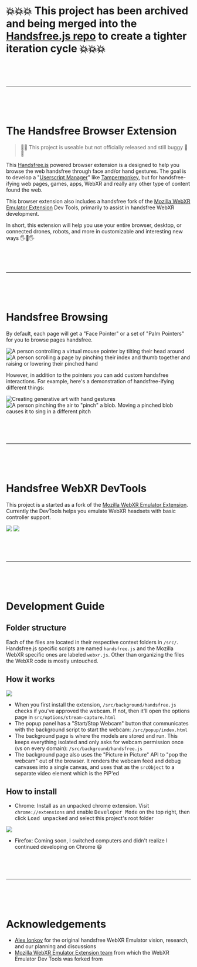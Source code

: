 # 💥💥💥 This project has been archived and being merged into the [Handsfree.js repo](https://github.com/midiblocks/handsfree) to create a tighter iteration cycle 💥💥💥

<br>
<br>
<br>
<hr>
<br>
<br>
<br>


# The Handsfree Browser Extension

> 🚧🐞 This project is useable but not officially released and still buggy 🐞🚧

This [Handsfree.js](https://handsfree.js.org) powered browser extension is a designed to help you browse the web handsfree through face and/or hand gestures. The goal is to develop a "[Userscript Manager](https://en.wikipedia.org/wiki/Userscript_manager)" like [Tampermonkey](https://www.tampermonkey.net/), but for handsfree-ifying web pages, games, apps, WebXR and really any other type of content found the web.

This browser extension also includes a handsfree fork of the [Mozilla WebXR Emulator Extension](https://github.com/MozillaReality/WebXR-emulator-extension) Dev Tools, primarily to assist in handsfree WebXR development.

In short, this extension will help you use your entire browser, desktop, or connected drones, robots, and more in customizable and interesting new ways 🖐👀🖐

<br>
<br>
<br>
<hr>
<br>
<br>
<br>

# Handsfree Browsing

By default, each page will get a "Face Pointer" or a set of "Palm Pointers" for you to browse pages handsfree.

![A person controlling a virtual mouse pointer by tilting their head around](https://media3.giphy.com/media/Iv2aSMS0QTy2P5JNCX/giphy.gif)
![A person scrolling a page by pinching their index and thumb together and raising or lowering their pinched hand](https://media3.giphy.com/media/BSkodGjuwBPAEwxjGv/giphy.gif)

However, in addition to the pointers you can add custom handsfree interactions. For example, here's a demonstration of handsfree-ifying different things:

![Creating generative art with hand gestures](https://media4.giphy.com/media/YB5GHxDKDFti74Jzz9/giphy.gif)
![A person pinching the air to "pinch" a blob. Moving a pinched blob causes it to sing in a different pitch](https://media1.giphy.com/media/k1JWC1insGrfX1CSNu/giphy.gif)


<br>
<br>
<br>
<hr>
<br>
<br>
<br>

# Handsfree WebXR DevTools

This project is a started as a fork of the [Mozilla WebXR Emulator Extension](https://github.com/MozillaReality/WebXR-emulator-extension). Currently the DevTools helps you emulate WebXR headsets with basic controller support.

![](https://media1.giphy.com/media/w3JUFtNyXNafLVrh6F/giphy.gif)
![](https://media2.giphy.com/media/wizgcDoxSs4PIdA1Pc/giphy.gif)

<br>
<br>
<br>
<hr>
<br>
<br>
<br>

# Development Guide

## Folder structure

Each of the files are located in their respective context folders in `/src/`. Handsfree.js specific scripts are named `handsfree.js` and the Mozilla WebXR specific ones are labeled `webxr.js`. Other than organizing the files the WebXR code is mostly untouched.

## How it works

![](https://i.imgur.com/VKFeZpB.jpg)

- When you first install the extension, `/src/background/handsfree.js` checks if you've approved the webcam. If not, then it'll open the options page in `src/options/stream-capture.html`
- The popup panel has a "Start/Stop Webcam" button that communicates with the background script to start the webcam: `/src/popup/index.html`
- The background page is where the models are stored and run. This keeps everything isolated and only asks for webcam permission once (vs on every domain): `/src/background/handsfree.js`
- The background page also uses the "Picture in Picture" API to "pop the webcam" out of the browser. It renders the webcam feed and debug canvases into a single canvas, and uses that as the `srcObject` to a separate video element which is the PiP'ed

## How to install

- Chrome: Install as an unpacked chrome extension. Visit `chrome://extensions` and enable <kbd>Developer Mode</kbd> on the top right, then click <kbd>Load unpacked</kbd> and select this project's root folder

![](https://i.imgur.com/jXmhYnb.png)

- Firefox: Coming soon, I switched computers and didn't realize I continued developing on Chrome 😆

<br>
<br>
<br>
<hr>
<br>
<br>
<br>

# Acknowledgements

- [Alex Ionkov](http://pages.cs.wisc.edu/~ionkov/) for the original handsfree WebXR Emulator vision, research, and our planning and discussions
- [Mozilla WebXR Emulator Extension team](https://github.com/MozillaReality/WebXR-emulator-extension) from which the WebXR Emulator Dev Tools was forked from
